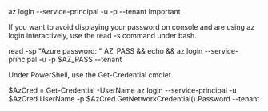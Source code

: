 az login --service-principal -u <app-url> -p <password-or-cert> --tenant <tenant>
 Important

If you want to avoid displaying your password on console and are using az login interactively, use the read -s command under bash.

read -sp "Azure password: " AZ_PASS && echo && az login --service-principal -u <app-url> -p $AZ_PASS --tenant <tenant>


Under PowerShell, use the Get-Credential cmdlet.

$AzCred = Get-Credential -UserName <app-url>
az login --service-principal -u $AzCred.UserName -p $AzCred.GetNetworkCredential().Password --tenant <tenant>